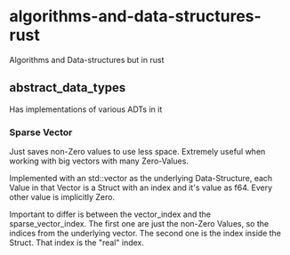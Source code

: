 # algorithms-and-data-structures-rust
 Algorithms and Data-structures but in rust

## abstract_data_types
Has implementations of various ADTs in it

### Sparse Vector
Just saves non-Zero values to use less space. 
Extremely useful when working with big vectors with many Zero-Values.

Implemented with an std::vector as the underlying Data-Structure, each Value in that Vector is a Struct with an index and it's value as f64. 
Every other value is implicitly Zero.

Important to differ is between the vector_index and the sparse_vector_index.
The first one are just the non-Zero Values, so the indices from the underlying vector.
The second one is the index inside the Struct.
That index is the "real" index.
